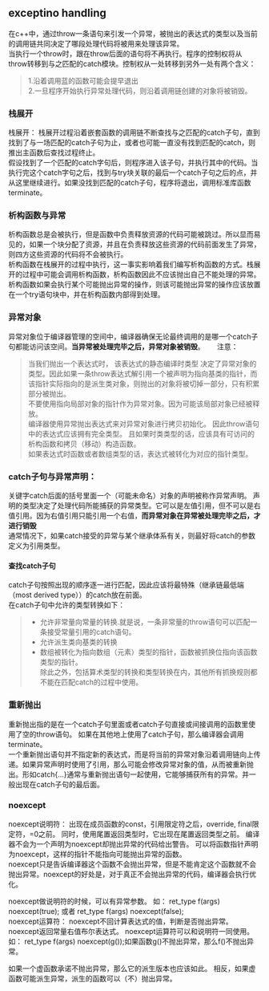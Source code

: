 ## exceptino handling  
在c++中，通过throw一条语句来引发一个异常，被抛出的表达式的类型以及当前的调用链共同决定了哪段处理代码将被用来处理该异常。  
当执行一个throw时，跟在throw后面的语句将不再执行。程序的控制权将从throw转移到与之匹配的catch模块。控制权从一处转移到另外一处有两个含义：  
> 1.沿着调用蓝的函数可能会提早退出  
> 2.一旦程序开始执行异常处理代码，则沿着调用链创建的对象将被销毁。  

### 栈展开
栈展开： 栈展开过程沿着嵌套函数的调用链不断查找与之匹配的catch子句，直到找到了与一场匹配的catch子句为止，或者也可能一直没有找到匹配的catch，则推出主函数后查找过程终止。  
假设找到了一个匹配的catch字句后，则程序进入该子句，并执行其中的代码。当执行完这个catch字句之后，找到与try块关联的最后一个catch子句之后的点，并从这里继续进行。如果没找到匹配的catch子句，程序将退出，调用标准库函数terminate。  

### 析构函数与异常
析构函数总是会被执行，但是函数中负责释放资源的代码可能被跳过。所以显而易见的，如果一个块分配了资源，并且在负责释放这些资源的代码前面发生了异常，则四方这些资源的代码将不会被执行。  
析构函数在栈展开的过程中执行，这一事实影响着我们编写析构函数的方式。栈展开的过程中可能会调用析构函数，析构函数因此不应该抛出自己不能处理的异常。析构函数如果会执行某个可能抛出异常的操作，则该可能抛出异常的操作应该放置在一个try语句块中，并在析构函数内部得到处理。  

### 异常对象  
异常对象位于编译器管理的空间中，编译器确保无论最终调用的是哪一个catch子句都能访问该空间。**当异常被处理完毕之后，异常对象被销毁**。　　
注意：
> 当我们抛出一个表达式时， 该表达式的静态编译时类型 决定了异常对象的类型。因此如果一条throw表达式解引用一个被声明为指向基类的指针，而该指针实际指向的是派生类对象，则抛出的对象将被切掉一部分，只有积累部分被抛出。    
> 不要使用指向局部对象的指针作为异常对象。因为可能该局部对象已经被释放。  
> 编译器使用异常抛出表达式来对异常对象进行拷贝初始化。 因此throw语句中的表达式应该拥有完全类型。 且如果时类类型的话，应该具有可访问的析构函数和拷贝（移动）构造函数。  
> 如果表达式时函数或者数组类型的话，表达式被转化为对应的指针类型。  
 
### catch子句与异常声明： 
关键字catch后面的括号里面一个（可能未命名）对象的声明被称作异常声明。 声明的类型决定了处理代码所能捕获的异常类型。它可以是左值引用，但不可以是右值引用。因为右值引用只能引用一个右值，**而异常对象在异常被处理完毕之后，才进行销毁**    
通常情况下，如果catch接受的异常与某个继承体系有关，则最好将catch的参数定义为引用类型。  
#### 查找catch子句 
catch子句按照出现的顺序逐一进行匹配，因此应该将最特殊（继承链最低端（most derived type））的catch放在前面。   
在catch子句中允许的类型转换如下： 
>- 允许非常量向常量的转换.就是说，一条非常量的throw语句可以匹配一条接受常量引用的catch语句。  
>- 允许派生类向基类的转换   
>- 数组被转化为指向数组（元素）类型的指针，函数被抓换位指向该函数类型的指针。  
除此之外，包括算术类型的转换和类型转换在内，其他所有抓换规则都不能在匹配catch的过程中使用。  

### 重新抛出
重新抛出指的是在一个catch子句里面或者catch子句直接或间接调用的函数里使用了空的throw语句。  如果在其他地上使用了catch子句，那么编译器会调用terminate。  
一个重新抛出语句并不指定新的表达式，而是将当前的异常对象沿着调用链向上传递。如果异常声明时使用了引用，那么可能会修改异常对象的值，从而被重新抛出。形如catch{...}通常与重新抛出语句一起使用，它能够捕获所有的异常。并一般出现在catch子句的最后面。  

### noexcept 
noexcept说明符： 出现在成员函数的const，引用限定符之后，override, final限定符，=0之前。     同时，使用尾置返回类型时，它出现在尾置返回类型之前。 编译器不会为一个声明为noexcept却抛出异常的代码给出警告。  可以将函数指针声明为noexcept，这样的指针不能指向可能抛出异常的函数。  
noexcept只是告诉编译器这个函数不会抛出异常，但是不能肯定这个函数就不会抛出异常。noexcept的好处是，对于真正不会抛出异常的代码，编译器会执行优化。

noexcept做说明符的时候，可以有异常参数。 如：  ret_type f(args) noexcept(true); 或者 ret_type f(args) noexcept(false);  
noexcept运算符： noexcept不回计算表达式的值，判断是否抛出异常。noexcept返回常量右值布尔表达式。  noexcept运算符可以和说明符一同使用。  如： ret_type f(args) noexcept(g());如果函数g()不抛出异常，那么f()不抛出异常。  

如果一个虚函数承诺不抛出异常，那么它的派生版本也应该如此。  相反，如果虚函数可能派生异常，派生的函数可以（不）抛出异常。  
